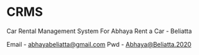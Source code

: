 # CRMS
Car Rental Management System For Abhaya Rent a Car - Beliatta

Email - abhayabeliatta@gmail.com
Pwd - Abhaya@Beliatta.2020
